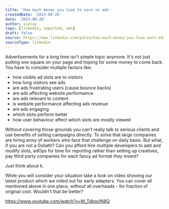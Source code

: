 ```yaml
---
title: 'How much money you lose to earn on ads'
createdDate: '2015-08-26'
date: '2015-08-26'
author: sielay
tags: [linkedin, imported, ads]
draft: false
source: https://www.linkedin.com/pulse/how-much-money-you-lose-earn-ads-%C5%82ukasz-marek-sielski/
sourceType: linkedin
---
```


Advertisements for a long time isn't simple topic anymore. It's not just putting one square on your page and hoping for some money to come back. You have to consider multiple factors like:

 * how visible ad slots are to visitors
 * how long visitors see ads
 * are ads frustrating users (cause bounce backs)
 * are ads affecting website performance
 * are ads relevant to content
 * is website performance affecting ads revenue
 * are ads engaging
 * which slots perform better
 * how user behaviour affect which slots are mostly viewed

Without covering those grounds you can't really talk to serious clients and use benefits of selling campaigns directly. To solve that large companies are hiring army of workers who face that challenge on daily basis. But what, if you are not a Goliath? Can you afford hire multiple developers to add and modify slots, adOps for time for reporting rather than setting up creatives, pay third party companies for each fancy ad format they invent?

Just think about it.

While you will consider your situation take a look on video showing our latest product which we rolled out for early adapters. You can cover all mentioned above in one place, without all overheads - for fraction of original cost. Wouldn't that be better?

https://www.youtube.com/watch?v=M_TdkqylN8Q
